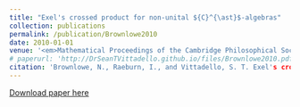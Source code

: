 ```yaml
---
title: "Exel's crossed product for non-unital ${C}^{\ast}$-algebras"
collection: publications
permalink: /publication/Brownlowe2010
date: 2010-01-01
venue: '<em>Mathematical Proceedings of the Cambridge Philosophical Society</em>'
# paperurl: 'http://DrSeanTVittadello.github.io/files/Brownlowe2010.pdf'
citation: 'Brownlowe, N., Raeburn, I., and Vittadello, S. T. Exel's crossed product for non-unital C^∗-algebras. <em>Mathematical Proceedings of the Cambridge Philosophical Society</em>, 2010, <strong>149</strong>, 423-444.'
---
```

[Download paper here](http://DrSeanTVittadello.github.io/files/Brownlowe2010.pdf)
